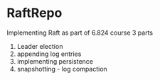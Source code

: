 # RaftRepo
Implementing Raft as part of 6.824 course 
3 parts 
1. Leader election
2. appending log entries
3. implementing persistence
4. snapshotting - log compaction
